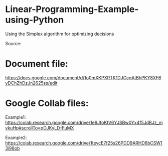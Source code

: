 # Linear-Programming-Example-using-Python
Using the Simplex algorithm for optimizing decisions 

Source:
# Document file: 
https://docs.google.com/document/d/1o0mXKPXRTK1DJCcqAtBhPKY8XF6yDChZhDzJn2625ss/edit
# Google Collab files: 
Example1: https://colab.research.google.com/drive/1e9JfoKtV6YJSBw0Yx4f5JdBJz_mvkuHp#scrollTo=qDJKyLD-FuMX

Example2: https://colab.research.google.com/drive/1teycE7f25s26PDD9ARHD6bCSW13i98ob
